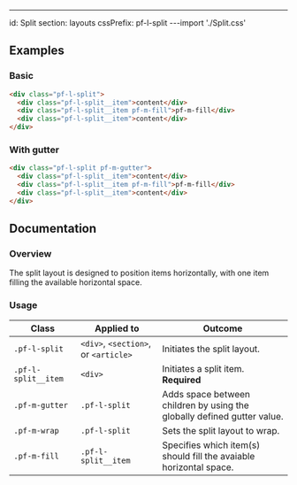 ---
id: Split
section: layouts
cssPrefix: pf-l-split
---import './Split.css'

## Examples

### Basic

```html
<div class="pf-l-split">
  <div class="pf-l-split__item">content</div>
  <div class="pf-l-split__item pf-m-fill">pf-m-fill</div>
  <div class="pf-l-split__item">content</div>
</div>

```

### With gutter

```html
<div class="pf-l-split pf-m-gutter">
  <div class="pf-l-split__item">content</div>
  <div class="pf-l-split__item pf-m-fill">pf-m-fill</div>
  <div class="pf-l-split__item">content</div>
</div>

```

## Documentation

### Overview

The split layout is designed to position items horizontally, with one item filling the available horizontal space.

### Usage

| Class               | Applied to                           | Outcome                                                                 |
| ------------------- | ------------------------------------ | ----------------------------------------------------------------------- |
| `.pf-l-split`       | `<div>`, `<section>`, or `<article>` | Initiates the split layout.                                             |
| `.pf-l-split__item` | `<div>`                              | Initiates a split item. **Required**                                    |
| `.pf-m-gutter`      | `.pf-l-split`                        | Adds space between children by using the globally defined gutter value. |
| `.pf-m-wrap`        | `.pf-l-split`                        | Sets the split layout to wrap.                                          |
| `.pf-m-fill`        | `.pf-l-split__item`                  | Specifies which item(s) should fill the avaiable horizontal space.      |

